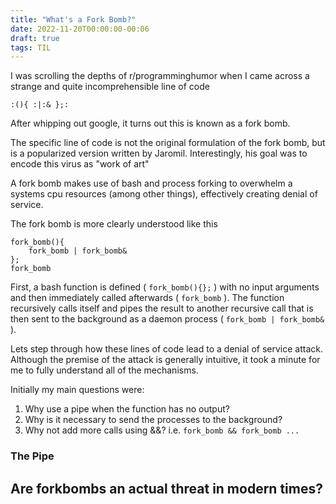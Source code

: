 ```yaml
---
title: "What's a Fork Bomb?"
date: 2022-11-20T00:00:00-00:06
draft: true
tags: TIL
---
```


I was scrolling the depths of r/programminghumor when I came across a strange and quite incomprehensible line of code

```
:(){ :|:& };:
```

After whipping out google, it turns out this is known as a fork bomb. 

The specific line of code is not the original formulation of the fork bomb, but is a popularized version written by Jaromil. Interestingly, his goal was to encode this virus as "work of art"


A fork bomb makes use of bash and process forking to overwhelm a systems cpu resources (among other things), effectively creating denial of service.

The fork bomb is more clearly understood like this

```
fork_bomb(){
    fork_bomb | fork_bomb&
};
fork_bomb
```

First, a bash function is defined ( `fork_bomb(){};` ) with no input arguments and then immediately called afterwards ( `fork_bomb` ). The function recursively calls itself and pipes the result to another recursive call that is then sent to the background as a daemon process ( `fork_bomb | fork_bomb&` ). 

Lets step through how these lines of code lead to a denial of service attack. Although the premise of the attack is generally intuitive, it took a minute for me to fully understand all of the mechanisms.

Initially my main questions were:
1. Why use a pipe when the function has no output?
2. Why is it necessary to send the processes to the background?
3. Why not add more calls using &&? i.e. `fork_bomb && fork_bomb ...`

### The Pipe




## Are forkbombs an actual threat in modern times?


